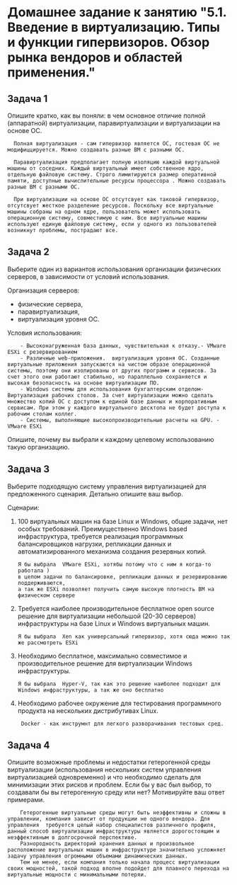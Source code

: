 
# Домашнее задание к занятию "5.1. Введение в виртуализацию. Типы и функции гипервизоров. Обзор рынка вендоров и областей применения."

## Задача 1

Опишите кратко, как вы поняли: в чем основное отличие полной (аппаратной) виртуализации, паравиртуализации и виртуализации на основе ОС.

      Полная виртуализация - сам гипервизор является ОС, гостевая ОС не модифиццируется. Можно создавать разные ВМ с разными ОС.

      Паравиртуализация предполагает полную изоляцию каждой виртуальной машины от соседних. Каждый виртуальный имеет собственное ядро, отдельную файловую систему. Строго лимитируются размер оперативной памяти, доступные вычислительные ресурсы процессора . Можно создавать разные ВМ с разными ОС.

      При виртуализации на основе ОС отсутсвует как таковой гипервизор, отсутсвует жесткое разделение ресурсов. Поскольку все виртуальные машины собраны на одном ядре, пользователь может использовать операционную систему, совместимую с ним. Все виртуальные машины используют единую файловую систему, если у одного из пользователей возникнут проблемы, пострадают все. 

## Задача 2

Выберите один из вариантов использования организации физических серверов, в зависимости от условий использования.

Организация серверов:
- физические сервера,
- паравиртуализация,
- виртуализация уровня ОС.

Условия использования:

        - Высоконагруженная база данных, чувствительная к отказу.- VMware ESXi c резервированием
        - Различные web-приложения.  виртуализация уровня ОС. Созданные виртуальные приложения запускаются на чистом образе операционной системы, поэтому они изолированы от других программ и сервисов. За счет этого они работают стабильно, но параллельно сохраняется и высокая безопасность на основе виртуализации ПО. 
        - Windows системы для использования бухгалтерским отделом- Виртуализация рабочих столов. За счет виртуализации можно сделать множество копий ОС с доступом к единой базе данных и корпоративным сервисам. При этом у каждого виртуального десктопа не будет доступа к рабочим столам коллег.  
        - Системы, выполняющие высокопроизводительные расчеты на GPU. - VMware ESXi

Опишите, почему вы выбрали к каждому целевому использованию такую организацию.

## Задача 3

Выберите подходящую систему управления виртуализацией для предложенного сценария. Детально опишите ваш выбор.

Сценарии:

1. 100 виртуальных машин на базе Linux и Windows, общие задачи, нет особых требований. Преимущественно Windows based инфраструктура, требуется реализация программных балансировщиков нагрузки, репликации данных и автоматизированного механизма создания резервных копий. 
       
       Я бы выбрала  VMware ESXi, хотябы потому что с ним я когда-то работала ) 
       в целом задачи по балансировке, репликации данных и резервированию поддерживаются, 
       а так же ESXi позволяет получить самую высокую плотность ВМ на физическом сервере
        
2. Требуется наиболее производительное бесплатное open source решение для виртуализации небольшой (20-30 серверов) инфраструктуры на базе Linux и Windows виртуальных машин.
       
       Я бы выбрала  Xen как универсальный гипервизор, хотя сюда можно так же рассмотреть ESXi

3. Необходимо бесплатное, максимально совместимое и производительное решение для виртуализации Windows инфраструктуры.
       
       Я бы выбрала  Hyper-V, так как это решение наиболее подходит для Windows инфраструктуры, а так же оно бесплатно
    
4. Необходимо рабочее окружение для тестирования программного продукта на нескольких дистрибутивах Linux. 
        
        Docker - как инструмнт для легкого разворачивания тестовых сред. 

## Задача 4

Опишите возможные проблемы и недостатки гетерогенной среды виртуализации (использования нескольких систем управления виртуализацией одновременно) и что необходимо сделать для минимизации этих рисков и проблем. Если бы у вас был выбор, то создавали бы вы гетерогенную среду или нет? Мотивируйте ваш ответ примерами.

        Гетерогенные виртуальные среды могут быть неэффективны и сложны в управлении, компания зависит от продукции не одного вендора. Для управления  требуется целый набор специалистов различного профиля, данный способ виртуализации инфраструктуры является дорогостоящим и неэффективным в долгосрочной перспективе.
        Разнородность директорий хранения данных и произвольное расположение виртуальных машин в инфраструктуре значительно усложняет задачу управления огромными объемами динамических данных. 
        Тем не менее, если компания только начала процесс виртуализации своих мощностей, такой подход вполне подойдет для плавного перехода на виртуальные мощности с минимальными потеряи.
